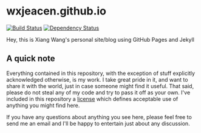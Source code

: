 # wxjeacen.github.io

[![Build Status](https://travis-ci.org/troyswanson/troyswanson.github.io.svg?branch=master)](https://travis-ci.org/troyswanson/troyswanson.github.io)
[![Dependency Status](https://gemnasium.com/troyswanson/troyswanson.github.io.svg)](https://gemnasium.com/troyswanson/troyswanson.github.io)

Hey, this is Xiang Wang's personal site/blog using GitHub Pages and Jekyll

## A quick note

Everything contained in this repository, with the exception of stuff explicitly acknowledged otherwise, is my work. I take great pride in it, and want to share it with the world, just in case someone might find it useful. That said, please do not steal any of my code and try to pass it off as your own. I've included in this repository a [license](https://github.com/wxjeacen/wxjeacen.github.io/blob/master/LICENSE.md) which defines acceptable use of anything you might find here.

If you have any questions about anything you see here, please feel free to send me an email and I'll be happy to entertain just about any discussion.
